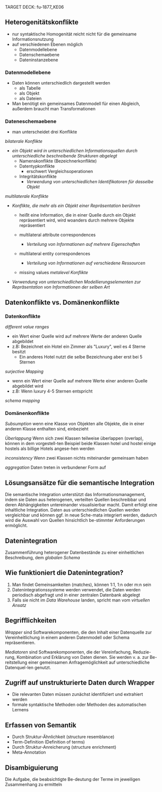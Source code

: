 TARGET DECK: fu-1877_KE06

## Heterogenitätskonflikte
- nur syntaktische Homogenität reicht nicht für die gemeinsame Informationsnutzung
- auf verschiedenen Ebenen möglich
	- Datenmodellebene
	- Datenschemaebene
	- Dateninstanzebene

### Datenmodellebene
- Daten können unterschiedlich dargestellt werden
	- als Tabelle
	- als Objekt
	- als Dateien
- Man benötigt ein gemeinsames Datenmodell für einen Abgleich, außerdem braucht man Transformationen

### Dateneschemaebene
- man unterscheidet drei Konflikte

*bilaterale Konflikte*
- *ein Objekt wird in unterschiedlichen Informationsquellen durch unterschiedliche beschreibende Strukturen abgelegt*
	- Namenskonflikte (Bezeichnerkonflikte)
	- Datentypkonflikte
		- erschwert Vergleichsoperationen
	- Integritätskonflikte
		- *Verwendung von unterschiedlichen Identifikatoren für dasselbe Objekt*

*multilaterale Konflikte*
- *Konflikte, die mehr als ein Objekt einer Repräsentation berühren*
	- heißt eine Information, die in einer Quelle durch ein Objekt repräsentiert wird, wird woanders durch mehrere Objekte repräsentiert

	- multilateral attribute correspondences
		- *Verteilung von Informationen auf mehrere Eigenschaften*
	- multilateral entity correspondences
		- *Verteilung von Informationen auf verschiedene Ressourcen*
	- missing values
*metalevel Konflikte*
- *Verwendung von unterschiedlichen Modellierungselementen zur Repräsentation von Informationen der selben Art*

## Datenkonflikte vs. Domänenkonflikte
### Datenkonflikte
*different value ranges*
- ein Wert einer Quelle wird auf mehrere Werte der anderen Quelle abgebildet
- z.B: Bezeichnet ein Hotel ein Zimmer als "Luxury", weil es 4 Sterne besitzt
	- Ein anderes Hotel nutzt die selbe Bezeichnung aber erst bei 5 Sternen

*surjective Mapping*
- wenn ein Wert einer Quelle auf mehrere Werte einer anderen Quelle abgebildet wird
- z.B: Wenn luxury 4-5 Sternen entspricht

*schema mapping*

### Domänenkonflikte
*Subsumption*
wenn eine Klasse von Objekten alle Objekte, die in einer anderen Klasse enthalten sind, einbezieht

*Überlappung*
Wenn sich zwei Klassen teilweise überlappen (overlap), können in dem vorgestell-ten Beispiel beide Klassen hotel und hostel einige hostels als billige Hotels angese-hen werden

*inconsistency*
Wenn zwei Klassen nichts miteinander gemeinsam haben

*aggregation*
Daten treten in verbundener Form auf

## Lösungsansätze für die semantische Integration
Die semantische Integration unterstützt das Informationsmanagement, indem sie Daten aus heterogenen, verteilten Quellen beschreibbar und deren Abhängigkeiten untereinander visualisierbar macht. Damit erfolgt eine inhaltliche Integration. Daten aus unterschiedlichen Quellen werden vergleichbar und können ggf. in neue Sche-mata integriert werden, dadurch wird die Auswahl von Quellen hinsichtlich be-stimmter Anforderungen ermöglicht.

## Datenintegration
Zusammenführung heterogener Datenbestände zu einer einheitlichen Beschreibung, dem *globalen Schema* 

## Wie funktioniert die Datenintegration?
1) Man findet Gemeinsamkeiten (matches), können 1:1, 1:n oder m:n sein
2) Datenintegrationssysteme werden verwendet, die Daten werden periodisch abgefragt und in einer zentralen Datenbank abgelegt
3) Falls sie nicht im *Data Warehouse* landen, spricht man vom *virtuellen Ansatz*

## Begrifflichkeiten
*Wrapper* sind Softwarekomponenten, die den Inhalt einer Datenquelle zur Vereinheitlichung in einem anderen Datenmodell oder Schema repräsentieren.

*Mediatoren* sind Softwarekomponenten, die der Vereinfachung, Reduzie-rung, Kombination und Erklärung von Daten dienen. Sie werden v. a. zur Be-reitstellung einer gemeinsamen Anfragemöglichkeit auf unterschiedliche Datenquel-len genutzt.

## Zugriff auf unstrukturierte Daten durch Wrapper
- Die relevanten Daten müssen zunächst identifiziert und extrahiert werden
- formale syntaktische Methoden oder Methoden des automatischen Lernens

## Erfassen von Semantik
- Durch Struktur-Ähnlichkeit (structure resemblance)
- Term-Definition (Definition of terms)
- Durch Struktur-Anreicherung (structure enrichment)
- Meta-Annotation

## Disambiguierung
Die Aufgabe, die beabsichtigte Be-deutung der Terme im jeweiligen Zusammenhang zu ermitteln